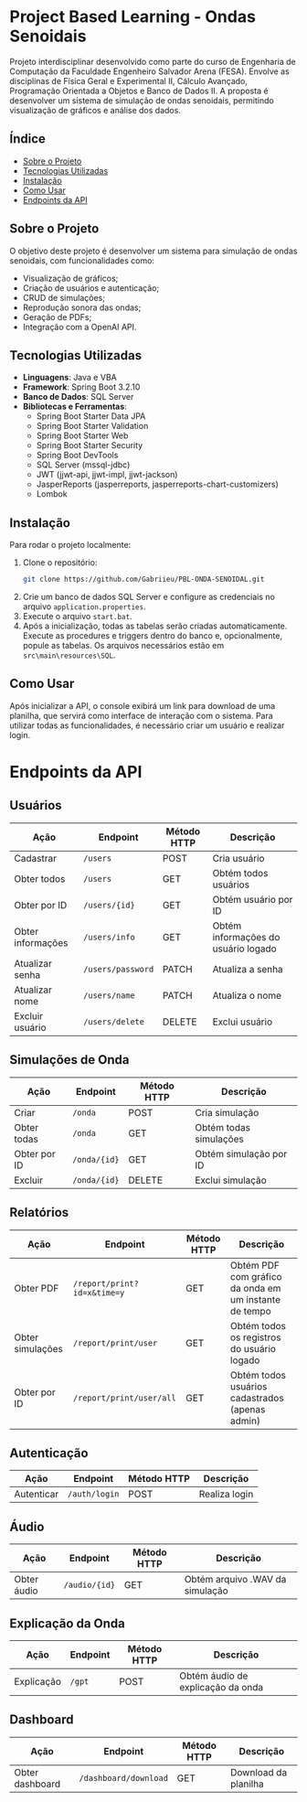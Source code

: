 # Project Based Learning - Ondas Senoidais

Projeto interdisciplinar desenvolvido como parte do curso de Engenharia de Computação da Faculdade Engenheiro Salvador Arena (FESA). Envolve as disciplinas de Física Geral e Experimental II, Cálculo Avançado, Programação Orientada a Objetos e Banco de Dados II. A proposta é desenvolver um sistema de simulação de ondas senoidais, permitindo visualização de gráficos e análise dos dados.

## Índice
- [Sobre o Projeto](#sobre-o-projeto)
- [Tecnologias Utilizadas](#tecnologias-utilizadas)
- [Instalação](#instalação)
- [Como Usar](#como-usar)
- [Endpoints da API](#endpoints-da-api)

## Sobre o Projeto

O objetivo deste projeto é desenvolver um sistema para simulação de ondas senoidais, com funcionalidades como:
- Visualização de gráficos;
- Criação de usuários e autenticação;
- CRUD de simulações;
- Reprodução sonora das ondas;
- Geração de PDFs;
- Integração com a OpenAI API.

## Tecnologias Utilizadas

- **Linguagens**: Java e VBA
- **Framework**: Spring Boot 3.2.10
- **Banco de Dados**: SQL Server
- **Bibliotecas e Ferramentas**:
   - Spring Boot Starter Data JPA
   - Spring Boot Starter Validation
   - Spring Boot Starter Web
   - Spring Boot Starter Security
   - Spring Boot DevTools
   - SQL Server (mssql-jdbc)
   - JWT (jjwt-api, jjwt-impl, jjwt-jackson)
   - JasperReports (jasperreports, jasperreports-chart-customizers)
   - Lombok

## Instalação

Para rodar o projeto localmente:

1. Clone o repositório:
   ```sh
   git clone https://github.com/Gabriieu/PBL-ONDA-SENOIDAL.git
   ```
2. Crie um banco de dados SQL Server e configure as credenciais no arquivo `application.properties`.
3. Execute o arquivo `start.bat`.
4. Após a inicialização, todas as tabelas serão criadas automaticamente. Execute as procedures e triggers dentro do banco e, opcionalmente, popule as tabelas. Os arquivos necessários estão em `src\main\resources\SQL`.

## Como Usar

Após inicializar a API, o console exibirá um link para download de uma planilha, que servirá como interface de interação com o sistema. Para utilizar todas as funcionalidades, é necessário criar um usuário e realizar login.


# Endpoints da API

## Usuários
| Ação               | Endpoint          | Método HTTP | Descrição                           |
|--------------------|------------------|------------|-----------------------------------|
| Cadastrar         | `/users`         | POST       | Cria usuário                     |
| Obter todos      | `/users`         | GET        | Obtém todos usuários             |
| Obter por ID     | `/users/{id}`    | GET        | Obtém usuário por ID             |
| Obter informações | `/users/info`    | GET        | Obtém informações do usuário logado |
| Atualizar senha  | `/users/password` | PATCH      | Atualiza a senha                 |
| Atualizar nome   | `/users/name`    | PATCH      | Atualiza o nome                  |
| Excluir usuário  | `/users/delete`  | DELETE     | Exclui usuário                   |

## Simulações de Onda
| Ação               | Endpoint          | Método HTTP | Descrição                     |
|--------------------|------------------|------------|-----------------------------|
| Criar             | `/onda`          | POST       | Cria simulação               |
| Obter todas       | `/onda`          | GET        | Obtém todas simulações       |
| Obter por ID      | `/onda/{id}`     | GET        | Obtém simulação por ID       |
| Excluir           | `/onda/{id}`     | DELETE     | Exclui simulação             |

## Relatórios
| Ação               | Endpoint                      | Método HTTP | Descrição                                            |
|--------------------|------------------------------|------------|----------------------------------------------------|
| Obter PDF         | `/report/print?id=x&time=y`  | GET        | Obtém PDF com gráfico da onda em um instante de tempo |
| Obter simulações  | `/report/print/user`         | GET        | Obtém todos os registros do usuário logado        |
| Obter por ID      | `/report/print/user/all`     | GET        | Obtém todos usuários cadastrados (apenas admin)   |

## Autenticação
| Ação       | Endpoint       | Método HTTP | Descrição       |
|-----------|---------------|------------|---------------|
| Autenticar | `/auth/login` | POST       | Realiza login |

## Áudio
| Ação        | Endpoint      | Método HTTP | Descrição                           |
|------------|--------------|------------|-----------------------------------|
| Obter áudio | `/audio/{id}` | GET        | Obtém arquivo .WAV da simulação  |

## Explicação da Onda
| Ação         | Endpoint  | Método HTTP | Descrição                                |
|-------------|----------|------------|----------------------------------------|
| Explicação  | `/gpt`   | POST       | Obtém áudio de explicação da onda     |

## Dashboard
| Ação               | Endpoint               | Método HTTP | Descrição                      |
|--------------------|-----------------------|------------|--------------------------------|
| Obter dashboard   | `/dashboard/download` | GET        | Download da planilha          |




